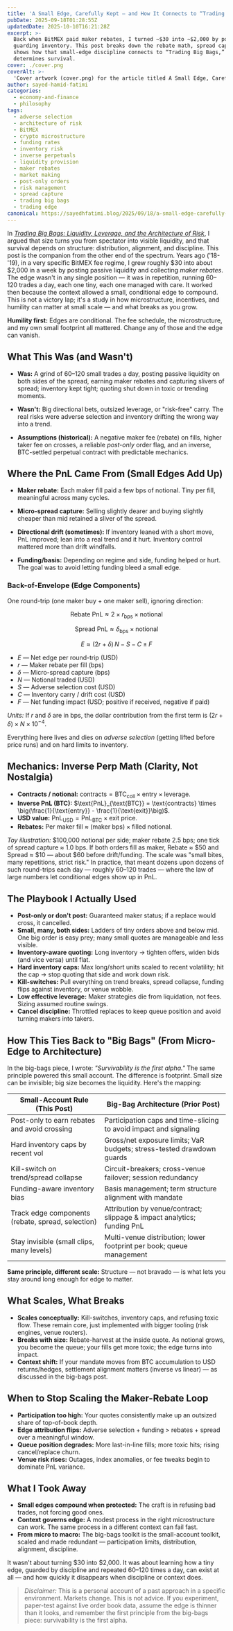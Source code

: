 ```yaml
---
title: 'A Small Edge, Carefully Kept — and How It Connects to “Trading Big Bags”'
pubDate: 2025-09-18T01:28:55Z
updatedDate: 2025-10-10T16:21:28Z
excerpt: >-
  Back when BitMEX paid maker rebates, I turned ~$30 into ~$2,000 by posting passive liquidity and
  guarding inventory. This post breaks down the rebate math, spread capture, and kill-switches—and
  shows how that small-edge discipline connects to “Trading Big Bags,” where structure, not bravado,
  determines survival.
cover: ./cover.png
coverAlt: >-
  'Cover artwork (cover.png) for the article titled A Small Edge, Carefully Kept - and How It Connects to "Trading Big Bags".'
author: sayed-hamid-fatimi
categories:
  - economy-and-finance
  - philosophy
tags:
  - adverse selection
  - architecture of risk
  - BitMEX
  - crypto microstructure
  - funding rates
  - inventory risk
  - inverse perpetuals
  - liquidity provision
  - maker rebates
  - market making
  - post-only orders
  - risk management
  - spread capture
  - trading big bags
  - trading edge
canonical: https://sayedhfatimi.blog/2025/09/18/a-small-edge-carefully-kept-and-how-it-connects-to-trading-big-bags/
---
```


In [*Trading Big Bags: Liquidity, Leverage, and the Architecture of Risk*](/2025/09/17/trading-big-bags-liquidity-leverage-and-the-architecture-of-risk/), I argued that size turns you from spectator into visible liquidity, and that survival depends on structure: distribution, alignment, and discipline. This post is the companion from the other end of the spectrum. Years ago ('18-'19), in a very specific BitMEX fee regime, I grew roughly \$30 into about \$2,000 in a week by posting passive liquidity and collecting *maker rebates*. The edge wasn't in any single position — it was in repetition, running 60–120 trades a day, each one tiny, each one managed with care. It worked then because the context allowed a small, conditional edge to compound. This is not a victory lap; it's a study in how microstructure, incentives, and humility can matter at small scale — and what breaks as you grow.

**Humility first:** Edges are conditional. The fee schedule, the microstructure, and my own small footprint all mattered. Change any of those and the edge can vanish.

## What This Was (and Wasn't)

- **Was:** A grind of 60–120 small trades a day, posting passive liquidity on both sides of the spread, earning maker rebates and capturing slivers of spread; inventory kept tight; quoting shut down in toxic or trending moments.

- **Wasn't:** Big directional bets, outsized leverage, or "risk-free" carry. The real risks were adverse selection and inventory drifting the wrong way into a trend.

- **Assumptions (historical):** A negative maker fee (rebate) on fills, higher taker fee on crosses, a reliable *post-only* order flag, and an inverse, BTC-settled perpetual contract with predictable mechanics.

## Where the PnL Came From (Small Edges Add Up)

- **Maker rebate:** Each maker fill paid a few bps of notional. Tiny per fill, meaningful across many cycles.

- **Micro-spread capture:** Selling slightly dearer and buying slightly cheaper than mid retained a sliver of the spread.

- **Directional drift (sometimes):** If inventory leaned with a short move, PnL improved; lean into a real trend and it hurt. Inventory control mattered more than drift windfalls.

- **Funding/basis:** Depending on regime and side, funding helped or hurt. The goal was to avoid letting funding bleed a small edge.

### Back-of-Envelope (Edge Components)

One round-trip (one maker buy + one maker sell), ignoring direction:

$$
\text{Rebate PnL} \approx 2 \times r_{\text{bps}} \times \text{notional}
$$

$$
\text{Spread PnL} \approx \delta_{\text{bps}} \times \text{notional}
$$

$$
E \approx (2r+\delta)\,N - S - C \pm F
$$

- *$E$* — Net edge per round-trip (USD)
- *$r$* — Maker rebate per fill (bps)
- *$\delta$* — Micro-spread capture (bps)
- *$N$* — Notional traded (USD)
- *$S$* — Adverse selection cost (USD)
- *$C$* — Inventory carry / drift cost (USD)
- *$F$* — Net funding impact (USD; positive if received, negative if paid)

*Units:* If $r$ and $\delta$ are in bps, the dollar contribution from the first term is $(2r+\delta)\times N \times 10^{-4}$.

Everything here lives and dies on *adverse selection* (getting lifted before price runs) and on hard limits to inventory.

## Mechanics: Inverse Perp Math (Clarity, Not Nostalgia)

- **Contracts / notional:** $\text{contracts} = \text{BTC}_{\text{coll}} \times \text{entry} \times \text{leverage}$.
- **Inverse PnL (BTC):** $\text{PnL}_{\text{BTC}} = \text{contracts} \times \big(\frac{1}{\text{entry}} - \frac{1}{\text{exit}}\big)$.
- **USD value:** $\text{PnL}_{\text{USD}} = \text{PnL}_{\text{BTC}} \times \text{exit price}$.
- **Rebates:** Per maker fill ≈ $(\text{maker bps}) \times \text{filled notional}$.

*Toy illustration:* \$100,000 notional per side; maker rebate 2.5 bps; one tick of spread capture ≈ 1.0 bps. If both orders fill as maker, Rebate ≈ \$50 and Spread ≈ \$10 — about \$60 before drift/funding. The scale was "small bites, many repetitions, strict risk." In practice, that meant dozens upon dozens of such round-trips each day — roughly 60–120 trades — where the law of large numbers let conditional edges show up in PnL.

## The Playbook I Actually Used

- **Post-only or don't post:** Guaranteed maker status; if a replace would cross, it cancelled.
- **Small, many, both sides:** Ladders of tiny orders above and below mid. One big order is easy prey; many small quotes are manageable and less visible.
- **Inventory-aware quoting:** Long inventory → tighten offers, widen bids (and vice versa) until flat.
- **Hard inventory caps:** Max long/short units scaled to recent volatility; hit the cap → stop quoting that side and work down risk.
- **Kill-switches:** Pull everything on trend breaks, spread collapse, funding flips against inventory, or venue wobble.
- **Low effective leverage:** Maker strategies die from liquidation, not fees. Sizing assumed routine swings.
- **Cancel discipline:** Throttled replaces to keep queue position and avoid turning makers into takers.

## How This Ties Back to "Big Bags" (From Micro-Edge to Architecture)

In the big-bags piece, I wrote: *"Survivability is the first alpha."* The same principle powered this small account. The difference is footprint. Small size can be invisible; big size becomes the liquidity. Here's the mapping:

| Small-Account Rule (This Post)                    | Big-Bag Architecture (Prior Post)                                       |
| ------------------------------------------------- | ----------------------------------------------------------------------- |
| Post-only to earn rebates and avoid crossing      | Participation caps and time-slicing to avoid impact and signaling       |
| Hard inventory caps by recent vol                 | Gross/net exposure limits; VaR budgets; stress-tested drawdown guards   |
| Kill-switch on trend/spread collapse              | Circuit-breakers; cross-venue failover; session redundancy              |
| Funding-aware inventory bias                      | Basis management; term structure alignment with mandate                 |
| Track edge components (rebate, spread, selection) | Attribution by venue/contract; slippage & impact analytics; funding PnL |
| Stay invisible (small clips, many levels)         | Multi-venue distribution; lower footprint per book; queue management    |

**Same principle, different scale:** Structure — not bravado — is what lets you stay around long enough for edge to matter.

## What Scales, What Breaks

- **Scales conceptually:** Kill-switches, inventory caps, and refusing toxic flow. These remain core, just implemented with bigger tooling (risk engines, venue routers).
- **Breaks with size:** Rebate-harvest at the inside quote. As notional grows, you become the queue; your fills get more toxic; the edge turns into impact.
- **Context shift:** If your mandate moves from BTC accumulation to USD returns/hedges, settlement alignment matters (inverse vs linear) — as discussed in the big-bags post.

## When to Stop Scaling the Maker-Rebate Loop

- **Participation too high:** Your quotes consistently make up an outsized share of top-of-book depth.
- **Edge attribution flips:** Adverse selection + funding > rebates + spread over a meaningful window.
- **Queue position degrades:** More last-in-line fills; more toxic hits; rising cancel/replace churn.
- **Venue risk rises:** Outages, index anomalies, or fee tweaks begin to dominate PnL variance.

## What I Took Away

- **Small edges compound when protected:** The craft is in refusing bad trades, not forcing good ones.
- **Context governs edge:** A modest process in the right microstructure can work. The same process in a different context can fail fast.
- **From micro to macro:** The big-bags toolkit is the small-account toolkit, scaled and made redundant — participation limits, distribution, alignment, discipline.

It wasn't about turning \$30 into \$2,000. It was about learning how a tiny edge, guarded by discipline and repeated 60–120 times a day, can exist at all — and how quickly it disappears when discipline or context does.

> *Disclaimer:* This is a personal account of a past approach in a specific environment. Markets change. This is not advice. If you experiment, paper-test against live order book data, assume the edge is thinner than it looks, and remember the first principle from the big-bags piece: survivability is the first alpha.
